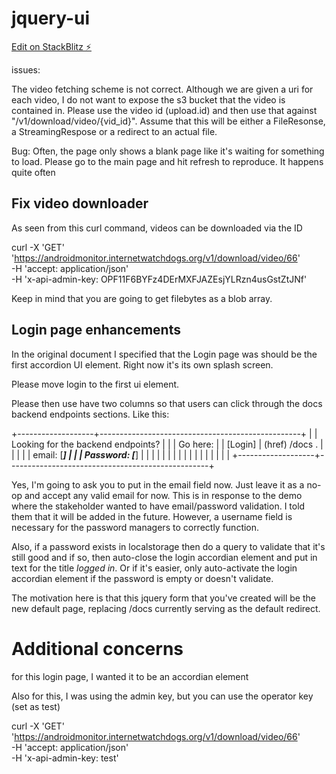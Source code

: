 # jquery-ui

[Edit on StackBlitz ⚡️](https://stackblitz.com/edit/web-platform-zy67tu)

issues:

The video fetching scheme is not correct. Although we are given a uri for each video, I do not want to expose the
s3 bucket that the video is contained in. Please use the video id (upload.id) and then use that against
"/v1/download/video/{vid_id}". Assume that this will be either a FileResonse, a StreamingRespose or a redirect to an
actual file.

Bug:
Often, the page only shows a blank page like it's waiting for something to load. Please go to the main page
and hit refresh to reproduce. It happens quite often

## Fix video downloader

As seen from this curl command, videos can be downloaded via the ID

curl -X 'GET' \
 'https://androidmonitor.internetwatchdogs.org/v1/download/video/66' \
 -H 'accept: application/json' \
 -H 'x-api-admin-key: OPF11F6BYFz4DErMXFJAZEsjYLRzn4usGstZtJNf'

Keep in mind that you are going to get filebytes as a blob array.

## Login page enhancements

In the original document I specified that the Login page was should be the first accordion UI element.
Right now it's its own splash screen.

Please move login to the first ui element.

Please then use have two columns so that users can click through the docs backend endpoints sections. Like this:

+-------------------+--------------------------------------------------+
| | Looking for the backend endpoints? |
| | Go here: |
| [Login] | (href) /docs . |
| | |
| email: [_____] | |
| Password: [_____] | |
| | |
| | |
| | |
| | |
| | |
+-------------------+--------------------------------------------------+

Yes, I'm going to ask you to put in the email field now. Just leave it as a no-op and accept any valid email for now.
This is in response to the demo where the stakeholder wanted to have email/password validation. I told them that it
will be added in the future. However, a username field is necessary for the password managers to correctly function.

Also, if a password exists in localstorage then do a query to validate that it's still good and if so, then auto-close
the login accordian element and put in text for the title _logged in_. Or if it's easier, only auto-activate the login
accordian element if the password is empty or doesn't validate.

The motivation here is that this jquery form that you've created will be the new default page, replacing /docs currently
serving as the default redirect.

# Additional concerns

for this login page, I wanted it to be an accordian element

Also for this, I was using the admin key, but you can use the operator key (set as test)

curl -X 'GET' \
 'https://androidmonitor.internetwatchdogs.org/v1/download/video/66' \
 -H 'accept: application/json' \
 -H 'x-api-admin-key: test'
